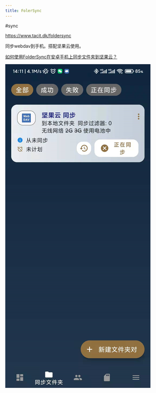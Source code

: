 ```yaml
---
title: FolerSync
---
```


#sync 

https://www.tacit.dk/foldersync

同步webdav到手机。搭配坚果云使用。

[如何使用FolderSync在安卓手机上同步文件夹到坚果云？](https://help.jianguoyun.com/?p=2887)

![Pasted image 20220108143846](assets/Pasted%20image%2020220108143846.png)